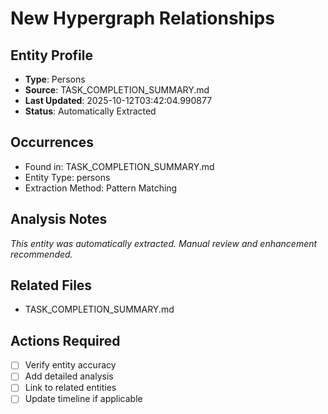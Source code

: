 # New Hypergraph Relationships

## Entity Profile
- **Type**: Persons
- **Source**: TASK_COMPLETION_SUMMARY.md
- **Last Updated**: 2025-10-12T03:42:04.990877
- **Status**: Automatically Extracted

## Occurrences
- Found in: TASK_COMPLETION_SUMMARY.md
- Entity Type: persons
- Extraction Method: Pattern Matching

## Analysis Notes
*This entity was automatically extracted. Manual review and enhancement recommended.*

## Related Files
- TASK_COMPLETION_SUMMARY.md

## Actions Required
- [ ] Verify entity accuracy
- [ ] Add detailed analysis
- [ ] Link to related entities
- [ ] Update timeline if applicable
